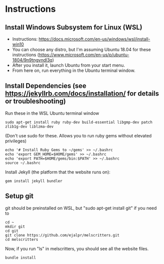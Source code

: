 # Instructions
## Install Windows Subsystem for Linux (WSL)
* Instructions: https://docs.microsoft.com/en-us/windows/wsl/install-win10  
* You can choose any distro, but I'm assuming Ubuntu 18.04 for these instructions (https://www.microsoft.com/en-us/p/ubuntu-1804/9n9tngvndl3q)  
* After you install it, launch Ubuntu from your start menu.  
* From here on, run everything in the Ubuntu terminal window.

## Install Dependencies (see https://jekyllrb.com/docs/installation/ for details or troubleshooting)
Run these in the WSL Ubuntu terminal window
```
sudo apt-get install ruby ruby-dev build-essential libgmp-dev patch zlib1g-dev liblzma-dev
```

(Don't use sudo for these. Allows you to run ruby gems without elevated privileges)

```
echo '# Install Ruby Gems to ~/gems' >> ~/.bashrc
echo 'export GEM_HOME=$HOME/gems' >> ~/.bashrc
echo 'export PATH=$HOME/gems/bin:$PATH' >> ~/.bashrc
source ~/.bashrc
```
Install Jekyll (the platform that the website runs on):
```
gem install jekyll bundler
```

## Setup git
git should be preinstalled on WSL, but "sudo apt-get install git" if you need to
```
cd ~
mkdir git
cd git
git clone https://github.com/ejalpr/melscritters.git
cd melscritters
```
Now, if you run "ls" in melscritters, you should see all the website files.

```
bundle install
```
